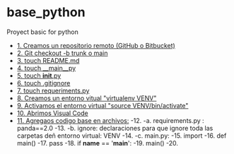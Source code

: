 # base_python
Proyect basic for python

- [1. Creamos un repositorio remoto (GitHub o Bitbucket)](#Creamos)
- [2. Git checkout -b trunk o main](#Creamos)
- [3. touch README.md](#Creamos)
- [4. touch __main__py](#Creamos)
- [5. touch __init__.py](#Creamos)
- [6. touch .gitignore](#Creamos)
- [7. touch requeriments.py](#Creamos)
- [8. Creamos un entorno vitual "virtualenv VENV"](#Creamos)
- [9. Activamos el entorno virtual "source VENV/bin/activate"](#Creamos)
- [10. Abrimos Visual Code](#Creamos)
- [11. Agregaos codigo base en archivos:](#Creamos)
-12.   -a. requirements.py : panda==2.0
-13.   -b. ignore: declaraciones para que ignore toda las carpetas deñ entorno virtual: VENV
-14.   -c. main.py:
-15.      import
-16.      def main()
-17.          pass
-18.      if __name__ == '__main__':
-19.          main()
-20. 
